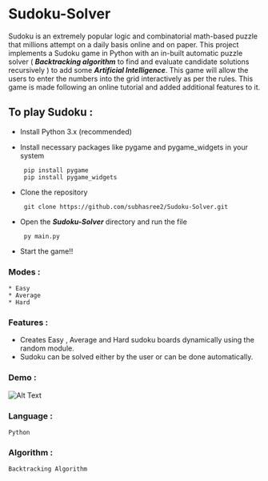 # Sudoku-Solver
 
Sudoku is an extremely popular logic and combinatorial math-based puzzle that millions attempt on a daily basis online and on paper. This project implements a Sudoku game in Python with an in-built automatic puzzle solver ( ***Backtracking algorithm*** to find and evaluate candidate solutions recursively ) to add some ***Artificial Intelligence***. This game will allow the users to enter the numbers into the grid interactively as per the rules. This game is made following an online tutorial and added additional features to it.

To play Sudoku : 
-------------------------------------------------------------------------------------------
* Install Python 3.x (recommended)
* Install necessary packages like pygame and pygame_widgets in your system

       pip install pygame
       pip install pygame_widgets
 
* Clone the repository 

       git clone https://github.com/subhasree2/Sudoku-Solver.git 
* Open the ***Sudoku-Solver*** directory and run the file 
       
       py main.py
* Start the game!!

### Modes : 
    * Easy 
    * Average
    * Hard
  
### Features :
* Creates Easy , Average and Hard sudoku boards dynamically using the random module.
* Sudoku can be solved either by the user or can be done automatically.

### Demo :
![Alt Text](https://github.com/subhasree2/AI-Sudoku-Solver/blob/master/GIF.gif)

### Language : 
    Python 

### Algorithm :
    Backtracking Algorithm
